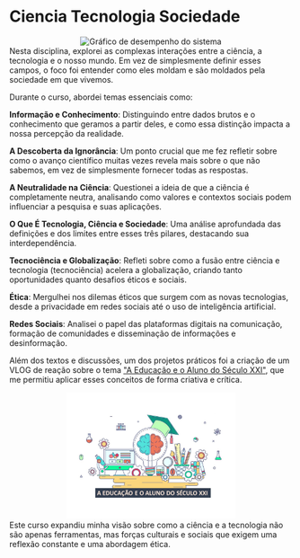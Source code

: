 # Ciencia Tecnologia Sociedade
<div align="center">
<img src="img/CTS.png" alt="Gráfico de desempenho do sistema" width="300"/>
</div>
Nesta disciplina, explorei as complexas interações entre a ciência, a tecnologia e o nosso mundo. Em vez de simplesmente definir esses campos, o foco foi entender como eles moldam e são moldados pela sociedade em que vivemos.

Durante o curso, abordei temas essenciais como:

**Informação e Conhecimento**: Distinguindo entre dados brutos e o conhecimento que geramos a partir deles, e como essa distinção impacta a nossa percepção da realidade.

**A Descoberta da Ignorância**: Um ponto crucial que me fez refletir sobre como o avanço científico muitas vezes revela mais sobre o que não sabemos, em vez de simplesmente fornecer todas as respostas.

**A Neutralidade na Ciência**: Questionei a ideia de que a ciência é completamente neutra, analisando como valores e contextos sociais podem influenciar a pesquisa e suas aplicações.

**O Que É Tecnologia, Ciência e Sociedade**: Uma análise aprofundada das definições e dos limites entre esses três pilares, destacando sua interdependência.

**Tecnociência e Globalização**: Refleti sobre como a fusão entre ciência e tecnologia (tecnociência) acelera a globalização, criando tanto oportunidades quanto desafios éticos e sociais.

**Ética**: Mergulhei nos dilemas éticos que surgem com as novas tecnologias, desde a privacidade em redes sociais até o uso de inteligência artificial.

**Redes Sociais**: Analisei o papel das plataformas digitais na comunicação, formação de comunidades e disseminação de informações e desinformação.

Além dos textos e discussões, um dos projetos práticos foi a criação de um VLOG de reação sobre o tema <u>"A Educação e o Aluno do Século XXI"</u>, que me permitiu aplicar esses conceitos de forma criativa e crítica.
<div align="center">
<img src="img/A educação e o aluno do século XXI.jpg" alt="Gráfico de desempenho do sistema" width="300"/>
</div>
Este curso expandiu minha visão sobre como a ciência e a tecnologia não são apenas ferramentas, mas forças culturais e sociais que exigem uma reflexão constante e uma abordagem ética.
